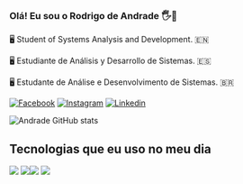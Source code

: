 ### Olá! Eu sou o Rodrigo de Andrade 🖐️👋

🖥️ Student of Systems Analysis and Development. 🇪🇳

🖥️ Estudiante de Análisis y Desarrollo de Sistemas. 🇪🇸

🖥️ Estudante de Análise e Desenvolvimento de Sistemas. 🇧🇷


[![Facebook](https://img.shields.io/badge/Facebook-1877F2?style=for-the-badge&logo=facebook&logoColor=white)](https://www.facebook.com/rodrigodeandrad)
[![Instagram](https://img.shields.io/badge/Instagram-E4405F?style=for-the-badge&logo=instagram&logoColor=white)](https://www.instagram.com/rohdeandrade/)
[![Linkedin](https://img.shields.io/badge/LinkedIn-0077B5?style=for-the-badge&logo=linkedin&logoColor=white)](https://www.linkedin.com/in/rodrigo-de-andrade-a34605104/)

![Andrade GitHub stats](https://github-readme-stats.vercel.app/api?username=RodrigodeAndrade90&show_icons=true&theme=tokyonight)

## Tecnologias que eu uso no meu dia

<div style="display:inline-block">
<img align="center alt="html5" src="https://img.shields.io/badge/HTML5-E34F26?style=for-the-badge&logo=html5&logoColor=white" />
<img align="center alt="css3" src="https://img.shields.io/badge/CSS3-1572B6?style=for-the-badge&logo=css3&logoColor=white" /><img align="center alt="javascript" src="https://img.shields.io/badge/JavaScript-323330?style=for-the-badge&logo=javascript&logoColor=F7DF1E"/>
<img align="center alt="python" src="https://img.shields.io/badge/Python-3776AB?style=for-the-badge&logo=python&logoColor=white" />
</div>
